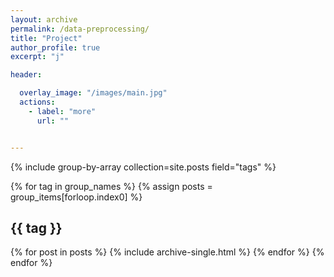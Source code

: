 ```yaml
---
layout: archive
permalink: /data-preprocessing/
title: "Project"
author_profile: true
excerpt: "j"

header:

  overlay_image: "/images/main.jpg"
  actions:
    - label: "more"
      url: ""


---
```


{% include group-by-array collection=site.posts field="tags" %}

{% for tag in group_names %}
  {% assign posts = group_items[forloop.index0] %}
  <h2 id="{{ tag | slugify }}" class="archive__subtitle">{{ tag }}</h2>
  {% for post in posts %}
    {% include archive-single.html %}
  {% endfor %}
{% endfor %}
